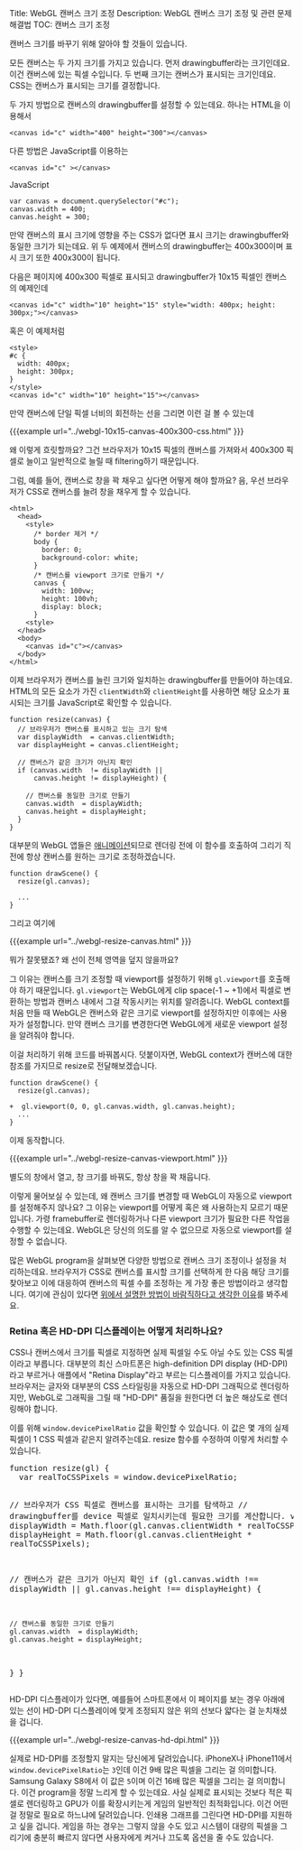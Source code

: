 Title: WebGL 캔버스 크기 조정
Description: WebGL 캔버스 크기 조정 및 관련 문제 해결법
TOC: 캔버스 크기 조정


캔버스 크기를 바꾸기 위해 알아야 할 것들이 있습니다.

모든 캔버스는 두 가지 크기를 가지고 있습니다.
먼저 drawingbuffer라는 크기인데요.
이건 캔버스에 있는 픽셀 수입니다.
두 번째 크기는 캔버스가 표시되는 크기인데요.
CSS는 캔버스가 표시되는 크기를 결정합니다.

두 가지 방법으로 캔버스의 drawingbuffer를 설정할 수 있는데요.
하나는 HTML을 이용해서

    <canvas id="c" width="400" height="300"></canvas>

다른 방법은 JavaScript를 이용하는

    <canvas id="c" ></canvas>

JavaScript

    var canvas = document.querySelector("#c");
    canvas.width = 400;
    canvas.height = 300;


만약 캔버스의 표시 크기에 영향을 주는 CSS가 없다면 표시 크기는 drawingbuffer와 동일한 크기가 되는데요.
위 두 예제에서 캔버스의 drawingbuffer는 400x300이며 표시 크기 또한 400x300이 됩니다.

다음은 페이지에 400x300 픽셀로 표시되고 drawingbuffer가 10x15 픽셀인 캔버스의 예제인데

    <canvas id="c" width="10" height="15" style="width: 400px; height: 300px;"></canvas>

혹은 이 예제처럼

    <style>
    #c {
      width: 400px;
      height: 300px;
    }
    </style>
    <canvas id="c" width="10" height="15"></canvas>

만약 캔버스에 단일 픽셀 너비의 회전하는 선을 그리면 이런 걸 볼 수 있는데

{{{example url="../webgl-10x15-canvas-400x300-css.html" }}}

왜 이렇게 흐릿할까요?
그건 브라우저가 10x15 픽셀의 캔버스를 가져와서 400x300 픽셀로 늘이고 일반적으로 늘릴 때 filtering하기 때문입니다.

그럼, 예를 들어, 캔버스로 창을 꽉 채우고 싶다면 어떻게 해야 할까요?
음, 우선 브라우저가 CSS로 캔버스를 늘려 창을 채우게 할 수 있습니다.

    <html>
      <head>
        <style>
          /* border 제거 */
          body {
            border: 0;
            background-color: white;
          }
          /* 캔버스를 viewport 크기로 만들기 */
          canvas {
            width: 100vw;
            height: 100vh;
            display: block;
          }
        <style>
      </head>
      <body>
        <canvas id="c"></canvas>
      </body>
    </html>

이제 브라우저가 캔버스를 늘린 크기와 일치하는 drawingbuffer를 만들어야 하는데요.
HTML의 모든 요소가 가진 `clientWidth`와 `clientHeight`를 사용하면 해당 요소가 표시되는 크기를 JavaScript로 확인할 수 있습니다.

    function resize(canvas) {
      // 브라우저가 캔버스를 표시하고 있는 크기 탐색
      var displayWidth  = canvas.clientWidth;
      var displayHeight = canvas.clientHeight;

      // 캔버스가 같은 크기가 아닌지 확인
      if (canvas.width  != displayWidth ||
          canvas.height != displayHeight) {

        // 캔버스를 동일한 크기로 만들기
        canvas.width  = displayWidth;
        canvas.height = displayHeight;
      }
    }

대부분의 WebGL 앱들은 <a href="webgl-animation.html">애니메이션</a>되므로 렌더링 전에 이 함수를 호출하여 그리기 직전에 항상 캔버스를 원하는 크기로 조정하겠습니다.

    function drawScene() {
      resize(gl.canvas);

      ...
    }

그리고 여기에

{{{example url="../webgl-resize-canvas.html" }}}

뭐가 잘못됐죠?
왜 선이 전체 영역을 덮지 않을까요?

그 이유는 캔버스를 크기 조정할 때 viewport를 설정하기 위해 `gl.viewport`를 호출해야 하기 때문입니다.
`gl.viewport`는 WebGL에게 clip space(-1 ~ +1)에서 픽셀로 변환하는 방법과 캔버스 내에서 그걸 작동시키는 위치를 알려줍니다.
WebGL context를 처음 만들 때 WebGL은 캔버스와 같은 크기로 viewport를 설정하지만 이후에는 사용자가 설정합니다.
만약 캔버스 크기를 변경한다면 WebGL에게 새로운 viewport 설정을 알려줘야 합니다.

이걸 처리하기 위해 코드를 바꿔봅시다.
덧붙이자면, WebGL context가 캔버스에 대한 참조를 가지므로 resize로 전달해보겠습니다.

    function drawScene() {
      resize(gl.canvas);

    +  gl.viewport(0, 0, gl.canvas.width, gl.canvas.height);
      ...
    }

이제 동작합니다.

{{{example url="../webgl-resize-canvas-viewport.html" }}}

별도의 창에서 열고, 창 크기를 바꿔도, 항상 창을 꽉 채웁니다.

이렇게 물어보실 수 있는데, 왜 캔버스 크기를 변경할 때 WebGL이 자동으로 viewport를 설정해주지 않나요?
그 이유는 viewport를 어떻게 혹은 왜 사용하는지 모르기 때문입니다.
가령 framebuffer로 렌더링하거나 다른 viewport 크기가 필요한 다른 작업을 수행할 수 있는데요.
WebGL은 당신의 의도를 알 수 없으므로 자동으로 viewport를 설정할 수 없습니다.

많은 WebGL program을 살펴보면 다양한 방법으로 캔버스 크기 조정이나 설정을 처리하는데요.
브라우저가 CSS로 캔버스를 표시할 크기를 선택하게 한 다음 해당 크기를 찾아보고 이에 대응하여 캔버스의 픽셀 수를 조정하는 게 가장 좋은 방법이라고 생각합니다.
여기에 관심이 있다면 <a href="webgl-anti-patterns.html">위에서 설명한 방법이 바람직하다고 생각한 이유</a>를 봐주세요.

<div class="webgl_bottombar">
<h3>Retina 혹은 HD-DPI 디스플레이는 어떻게 처리하나요?</h3>
<p>
CSS나 캔버스에서 크기를 픽셀로 지정하면 실제 픽셀일 수도 아닐 수도 있는 CSS 픽셀이라고 부릅니다.
대부분의 최신 스마트폰은 high-definition DPI display (HD-DPI)라고 부르거나 애플에서 "Retina Display"라고 부르는 디스플레이를 가지고 있습니다.
브라우저는 글자와 대부분의 CSS 스타일링을 자동으로 HD-DPI 그래픽으로 렌더링하지만, WebGL로 그래픽을 그릴 때 "HD-DPI" 품질을 원한다면 더 높은 해상도로 렌더링해야 합니다.
</p>
<p>
이를 위해 <code>window.devicePixelRatio</code> 값을 확인할 수 있습니다.
이 값은 몇 개의 실제 픽셀이 1 CSS 픽셀과 같은지 알려주는데요.
resize 함수를 수정하여 이렇게 처리할 수 있습니다.
</p>
<pre class="prettyprint">
function resize(gl) {
  var realToCSSPixels = window.devicePixelRatio;

  // 브라우저가 CSS 픽셀로 캔버스를 표시하는 크기를 탐색하고
  // drawingbuffer를 device 픽셀로 일치시키는데 필요한 크기를 계산합니다.
  var displayWidth  = Math.floor(gl.canvas.clientWidth  * realToCSSPixels);
  var displayHeight = Math.floor(gl.canvas.clientHeight * realToCSSPixels);

  // 캔버스가 같은 크기가 아닌지 확인
  if (gl.canvas.width  !== displayWidth ||
      gl.canvas.height !== displayHeight) {

    // 캔버스를 동일한 크기로 만들기
    gl.canvas.width  = displayWidth;
    gl.canvas.height = displayHeight;
  }
}
</pre>
<p>
HD-DPI 디스플레이가 있다면, 예를들어 스마트폰에서 이 페이지를 보는 경우 아래에 있는 선이 HD-DPI 디스플레이에 맞게 조정되지 않은 위의 선보다 얇다는 걸 눈치채셨을 겁니다.
</p>
{{{example url="../webgl-resize-canvas-hd-dpi.html" }}}
<p>
실제로 HD-DPI를 조정할지 말지는 당신에게 달려있습니다.
iPhoneX나 iPhone11에서 <code>window.devicePixelRatio</code>는 <code>3</code>인데 이건 9배 많은 픽셀을 그리는 걸 의미합니다.
Samsung Galaxy S8에서 이 값은 <code>5</code>이며 이건 16배 많은 픽셀을 그리는 걸 의미합니다.
이건 program을 정말 느리게 할 수 있는데요.
사실 실제로 표시되는 것보다 적은 픽셀로 렌더링하고 GPU가 이를 확장시키는게 게임의 일반적인 최적화입니다.
이건 어떤 걸 정말로 필요로 하느냐에 달려있습니다.
인쇄용 그래프를 그린다면 HD-DPI를 지원하고 싶을 겁니다.
게임을 하는 경우는 그렇지 않을 수도 있고 시스템이 대량의 픽셀을 그리기에 충분히 빠르지 않다면 사용자에게 켜거나 끄도록 옵션을 줄 수도 있습니다.
</p>
</div>
